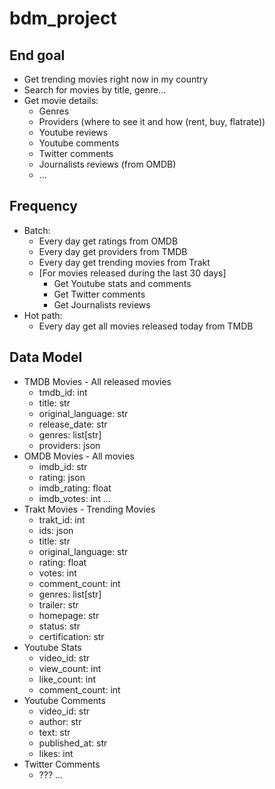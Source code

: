 # bdm_project

## End goal

- Get trending movies right now in my country
- Search for movies by title, genre...
- Get movie details:
    - Genres
    - Providers (where to see it and how (rent, buy, flatrate))
    - Youtube reviews
    - Youtube comments
    - Twitter comments
    - Journalists reviews (from OMDB)
    - ...

## Frequency

- Batch:
    - Every day get ratings from OMDB
    - Every day get providers from TMDB
    - Every day get trending movies from Trakt
    - [For movies released during the last 30 days]
        - Get Youtube stats and comments
        - Get Twitter comments
        - Get Journalists reviews
- Hot path:
    - Every day get all movies released today from TMDB

## Data Model

- TMDB Movies - All released movies
  - tmdb_id: int
  - title: str
  - original_language: str
  - release_date: str
  - genres: list[str]
  - providers: json
- OMDB Movies - All movies
  - imdb_id: str
  - rating: json
  - imdb_rating: float
  - imdb_votes: int
  ...
- Trakt Movies - Trending Movies
  - trakt_id: int
  - ids: json
  - title: str
  - original_language: str
  - rating: float
  - votes: int
  - comment_count: int
  - genres: list[str]
  - trailer: str
  - homepage: str
  - status: str
  - certification: str
- Youtube Stats
  - video_id: str
  - view_count: int
  - like_count: int
  - comment_count: int
- Youtube Comments
  - video_id: str
  - author: str
  - text: str
  - published_at: str
  - likes: int
- Twitter Comments
  - ???
...
